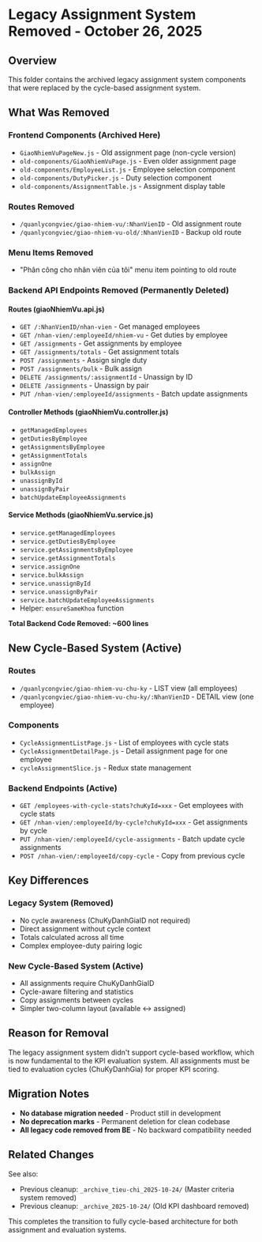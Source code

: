 # Legacy Assignment System Removed - October 26, 2025

## Overview

This folder contains the archived legacy assignment system components that were replaced by the cycle-based assignment system.

## What Was Removed

### Frontend Components (Archived Here)

- `GiaoNhiemVuPageNew.js` - Old assignment page (non-cycle version)
- `old-components/GiaoNhiemVuPage.js` - Even older assignment page
- `old-components/EmployeeList.js` - Employee selection component
- `old-components/DutyPicker.js` - Duty selection component
- `old-components/AssignmentTable.js` - Assignment display table

### Routes Removed

- `/quanlycongviec/giao-nhiem-vu/:NhanVienID` - Old assignment route
- `/quanlycongviec/giao-nhiem-vu-old/:NhanVienID` - Backup old route

### Menu Items Removed

- "Phân công cho nhân viên của tôi" menu item pointing to old route

### Backend API Endpoints Removed (Permanently Deleted)

#### Routes (giaoNhiemVu.api.js)

- `GET /:NhanVienID/nhan-vien` - Get managed employees
- `GET /nhan-vien/:employeeId/nhiem-vu` - Get duties by employee
- `GET /assignments` - Get assignments by employee
- `GET /assignments/totals` - Get assignment totals
- `POST /assignments` - Assign single duty
- `POST /assignments/bulk` - Bulk assign
- `DELETE /assignments/:assignmentId` - Unassign by ID
- `DELETE /assignments` - Unassign by pair
- `PUT /nhan-vien/:employeeId/assignments` - Batch update assignments

#### Controller Methods (giaoNhiemVu.controller.js)

- `getManagedEmployees`
- `getDutiesByEmployee`
- `getAssignmentsByEmployee`
- `getAssignmentTotals`
- `assignOne`
- `bulkAssign`
- `unassignById`
- `unassignByPair`
- `batchUpdateEmployeeAssignments`

#### Service Methods (giaoNhiemVu.service.js)

- `service.getManagedEmployees`
- `service.getDutiesByEmployee`
- `service.getAssignmentsByEmployee`
- `service.getAssignmentTotals`
- `service.assignOne`
- `service.bulkAssign`
- `service.unassignById`
- `service.unassignByPair`
- `service.batchUpdateEmployeeAssignments`
- Helper: `ensureSameKhoa` function

**Total Backend Code Removed: ~600 lines**

## New Cycle-Based System (Active)

### Routes

- `/quanlycongviec/giao-nhiem-vu-chu-ky` - LIST view (all employees)
- `/quanlycongviec/giao-nhiem-vu-chu-ky/:NhanVienID` - DETAIL view (one employee)

### Components

- `CycleAssignmentListPage.js` - List of employees with cycle stats
- `CycleAssignmentDetailPage.js` - Detail assignment page for one employee
- `cycleAssignmentSlice.js` - Redux state management

### Backend Endpoints (Active)

- `GET /employees-with-cycle-stats?chuKyId=xxx` - Get employees with cycle stats
- `GET /nhan-vien/:employeeId/by-cycle?chuKyId=xxx` - Get assignments by cycle
- `PUT /nhan-vien/:employeeId/cycle-assignments` - Batch update cycle assignments
- `POST /nhan-vien/:employeeId/copy-cycle` - Copy from previous cycle

## Key Differences

### Legacy System (Removed)

- No cycle awareness (ChuKyDanhGiaID not required)
- Direct assignment without cycle context
- Totals calculated across all time
- Complex employee-duty pairing logic

### New Cycle-Based System (Active)

- All assignments require ChuKyDanhGiaID
- Cycle-aware filtering and statistics
- Copy assignments between cycles
- Simpler two-column layout (available ↔ assigned)

## Reason for Removal

The legacy assignment system didn't support cycle-based workflow, which is now fundamental to the KPI evaluation system. All assignments must be tied to evaluation cycles (ChuKyDanhGia) for proper KPI scoring.

## Migration Notes

- **No database migration needed** - Product still in development
- **No deprecation marks** - Permanent deletion for clean codebase
- **All legacy code removed from BE** - No backward compatibility needed

## Related Changes

See also:

- Previous cleanup: `_archive_tieu-chi_2025-10-24/` (Master criteria system removed)
- Previous cleanup: `_archive_2025-10-24/` (Old KPI dashboard removed)

This completes the transition to fully cycle-based architecture for both assignment and evaluation systems.
